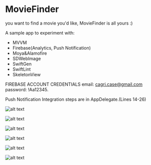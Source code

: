 # MovieFinder

you want to find a movie you'd like, MovieFinder is all yours :)

A sample app to experiment with:
- MVVM
- Firebase(Analytics, Push Notification)
- Moya&Alamofire
- SDWebImage
- SwiftGen
- SwiftLint
- SkeletonView

FIREBASE ACCOUNT CREDENTIALS
email: cagri.case@gmail.com
password: !Aa12345.

Push Notification Integration steps are in AppDelegate.(Lines 14-26)

![alt text](https://github.com/mcagridemir/MovieFinder/blob/f681ed2b97b5ae67732a9adf27bc0bdb830a8ec8/Screenshots/0LaunchScreen.png)

![alt text](https://github.com/mcagridemir/MovieFinder/blob/f681ed2b97b5ae67732a9adf27bc0bdb830a8ec8/Screenshots/1Splash.png)

![alt text](https://github.com/mcagridemir/MovieFinder/blob/f681ed2b97b5ae67732a9adf27bc0bdb830a8ec8/Screenshots/2-0Home.png)

![alt text](https://github.com/mcagridemir/MovieFinder/blob/f681ed2b97b5ae67732a9adf27bc0bdb830a8ec8/Screenshots/2-1HomeSearch.png)

![alt text](https://github.com/mcagridemir/MovieFinder/blob/f681ed2b97b5ae67732a9adf27bc0bdb830a8ec8/Screenshots/2-2HomeNoResult.png)

![alt text](https://github.com/mcagridemir/MovieFinder/blob/f681ed2b97b5ae67732a9adf27bc0bdb830a8ec8/Screenshots/3Detail.png)
